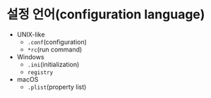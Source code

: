 # 설정 언어(configuration language)

- UNIX-like
  - `.conf`(configuration)
  - `*rc`(run command)
- Windows
  - `.ini`(initialization)
  - `registry`
- macOS
  - `.plist`(property list)
